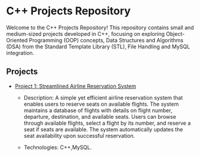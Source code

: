 # C++ Projects Repository

Welcome to the C++ Projects Repository! This repository contains small and medium-sized projects developed in C++, focusing on exploring Object-Oriented Programming (OOP) concepts, Data Structures and Algorithms (DSA) from the Standard Template Library (STL), File Handling and MySQL integration.

## Projects

- [Project 1: Streamlined Airline Reservation System](./Airline_Reservation)
  
  - Description: A simple yet efficient airline reservation system that enables users to reserve seats on available flights. The system maintains a database of flights with details on flight number, departure, destination, and available seats. Users can browse through available flights, select a flight by its number, and reserve a seat if seats are available. The system automatically updates the seat availability upon successful reservation.
    
  - Technologies: C++,MySQL.
  
<!-- Add more projects as needed -->

<!--## How to Use

Each project is contained within its own folder. Click on the project name to navigate to the project folder and explore its contents.

## Contributing

If you'd like to contribute to this repository, please follow these guidelines:

1. Fork the repository.
2. Create a new branch (`git checkout -b feature/your-branch-name`).
3. Commit your changes (`git commit -am 'Add new feature'`).
4. Push to the branch (`git push origin feature/your-branch-name`).
5. Create a new Pull Request.

## License

This project is licensed under the [MIT License](./LICENSE).-->
